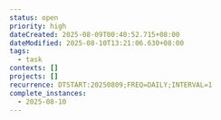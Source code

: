 ```yaml
---
status: open
priority: high
dateCreated: 2025-08-09T00:40:52.715+08:00
dateModified: 2025-08-10T13:21:06.630+08:00
tags:
  - task
contexts: []
projects: []
recurrence: DTSTART:20250809;FREQ=DAILY;INTERVAL=1
complete_instances:
  - 2025-08-10
---
```


